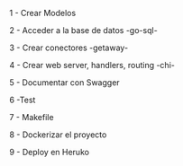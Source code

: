 1 - Crear Modelos

2 - Acceder a la base de datos -go-sql-

3 - Crear conectores -getaway-

4 - Crear web server, handlers, routing -chi-

5 - Documentar con Swagger

6 -Test

7 - Makefile

8 - Dockerizar el proyecto

9 - Deploy en Heruko